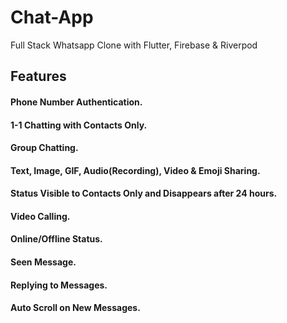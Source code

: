 # Chat-App

Full Stack Whatsapp Clone with Flutter, Firebase & Riverpod 

## Features

 #### Phone Number Authentication.
 #### 1-1 Chatting with Contacts Only.
 #### Group Chatting.
 #### Text, Image, GIF, Audio(Recording), Video & Emoji Sharing.
 #### Status Visible to Contacts Only and Disappears after 24 hours.
 #### Video Calling.
 #### Online/Offline Status.
 #### Seen Message.
 #### Replying to Messages.
 #### Auto Scroll on New Messages.
